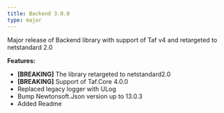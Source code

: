 ```yaml
---
title: Backend 3.0.0
type: major
---
```


Major release of Backend library with support of Taf v4 and retargeted to netstandard 2.0

**Features:**

* **[BREAKING]** The library retargeted to netstandard2.0
* **[BREAKING]** Support of Taf.Core 4.0.0
* Replaced legacy logger with ULog
* Bump Newtonsoft.Json version up to 13.0.3
* Added Readme

